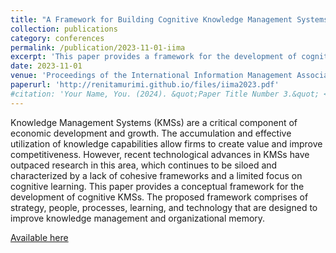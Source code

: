 ```yaml
---
title: "A Framework for Building Cognitive Knowledge Management Systems"
collection: publications
category: conferences
permalink: /publication/2023-11-01-iima
excerpt: 'This paper provides a framework for the development of cognitive knowledge management systems that are focused on strategy, people, processes, learning, and technology for improving knowledge management and organizational memory.'
date: 2023-11-01
venue: 'Proceedings of the International Information Management Association (IIMA) Annual Conference (Authors: Samir Jarjoui and Renita Murimi)'
paperurl: 'http://renitamurimi.github.io/files/iima2023.pdf'
#citation: 'Your Name, You. (2024). &quot;Paper Title Number 3.&quot; <i>GitHub Journal of Bugs</i>. 1(3).'
---
```


Knowledge Management Systems (KMSs) are a critical component of economic 
development and growth. The accumulation and effective utilization of knowledge 
capabilities allow firms to create value and improve competitiveness. However, 
recent technological advances in KMSs have outpaced research in this area, which 
continues to be siloed and characterized by a lack of cohesive frameworks and a 
limited focus on cognitive learning. This paper provides a conceptual framework 
for the development of cognitive KMSs. The proposed framework comprises of 
strategy, people, processes, learning, and technology that are designed to improve 
knowledge management and organizational memory. 

[Available here](https://scholarworks.lib.csusb.edu/ciima/vol21/iss1/6/)